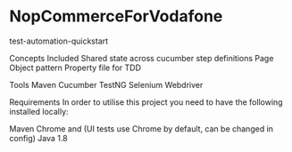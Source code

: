 # NopCommerceForVodafone

test-automation-quickstart


Concepts Included
Shared state across cucumber step definitions
Page Object pattern
Property file for TDD

Tools
Maven
Cucumber
TestNG
Selenium Webdriver

Requirements
In order to utilise this project you need to have the following installed locally:

Maven
Chrome and (UI tests use Chrome by default, can be changed in config)
Java 1.8
